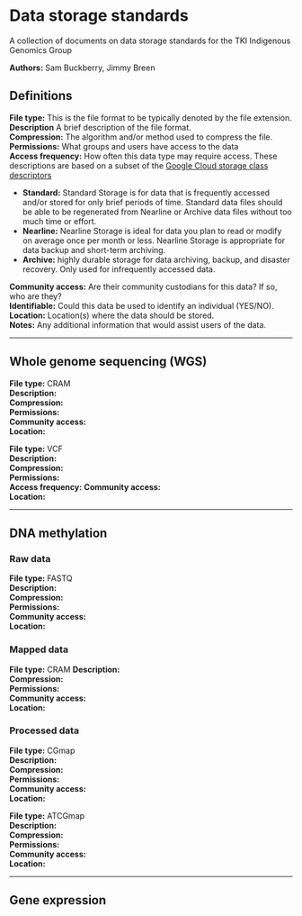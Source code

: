 # Data storage standards
A collection of documents on data storage standards for the TKI Indigenous Genomics Group

**Authors:** Sam Buckberry, Jimmy Breen

## Definitions

**File type:** This is the file format to be typically denoted by the file extension.  
**Description** A brief description of the file format.  
**Compression:** The algorithm and/or method used to compress the file.  
**Permissions:** What groups and users have access to the data   
**Access frequency:** How often this data type may require access. These descriptions are based on a subset of the [Google Cloud storage class descriptors](https://cloud.google.com/storage/docs/storage-classes#classes)

- **Standard:** Standard Storage is for data that is frequently accessed and/or stored for only brief periods of time. Standard data files should be able to be regenerated from Nearline or Archive data files without too much time or effort.
- **Nearline:** Nearline Storage is ideal for data you plan to read or modify on average once per month or less. Nearline Storage is appropriate for data backup and short-term archiving.
- **Archive:** highly durable storage for data archiving, backup, and disaster recovery. Only used for infrequently accessed data.

**Community access:** Are their community custodians for this data? If so, who are they?  
**Identifiable:** Could this data be used to identify an individual (YES/NO).  
**Location:** Location(s) where the data should be stored.  
**Notes:** Any additional information that would assist users of the data.

---
## Whole genome sequencing (WGS)

**File type:** CRAM  
**Description:**  
**Compression:**  
**Permissions:**  
**Community access:**  
**Location:**

**File type:** VCF  
**Description:**  
**Compression:**  
**Permissions:**  
**Access frequency:**
**Community access:**  
**Location:**


---
## DNA methylation

### Raw data

**File type:** FASTQ   
**Description:**  
**Compression:**  
**Permissions:**  
**Community access:**  
**Location:**

### Mapped data

**File type:** CRAM
**Description:**  
**Compression:**  
**Permissions:**  
**Community access:**  
**Location:**

### Processed data  

**File type:** CGmap   
**Description:**  
**Compression:**  
**Permissions:**  
**Community access:**  
**Location:**

**File type:** ATCGmap  
**Description:**  
**Compression:**  
**Permissions:**  
**Community access:**  
**Location:**

---
## Gene expression
